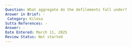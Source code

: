 ```yaml
---
Question: What aggregate do the defilements fall under?
Answer in Brief: -
 Category: Kilesa
Sutta References: -
Answer: -
Date Entered: March 11, 2025
Review Status: Not started
---
```

